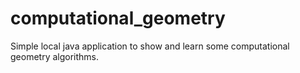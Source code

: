 computational_geometry
======================

Simple local java application to show and learn some computational geometry algorithms.
